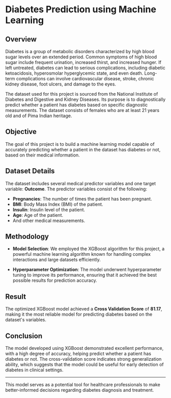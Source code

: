 # Diabetes Prediction using Machine Learning

## Overview

Diabetes is a group of metabolic disorders characterized by high blood sugar levels over an extended period. Common symptoms of high blood sugar include frequent urination, increased thirst, and increased hunger. If left untreated, diabetes can lead to serious complications, including diabetic ketoacidosis, hyperosmolar hyperglycemic state, and even death. Long-term complications can involve cardiovascular disease, stroke, chronic kidney disease, foot ulcers, and damage to the eyes.

The dataset used for this project is sourced from the National Institute of Diabetes and Digestive and Kidney Diseases. Its purpose is to diagnostically predict whether a patient has diabetes based on specific diagnostic measurements. The dataset consists of females who are at least 21 years old and of Pima Indian heritage.

## Objective

The goal of this project is to build a machine learning model capable of accurately predicting whether a patient in the dataset has diabetes or not, based on their medical information.

## Dataset Details

The dataset includes several medical predictor variables and one target variable: **Outcome**. The predictor variables consist of the following:

- **Pregnancies**: The number of times the patient has been pregnant.
- **BMI**: Body Mass Index (BMI) of the patient.
- **Insulin**: Insulin level of the patient.
- **Age**: Age of the patient.
- And other medical measurements.

## Methodology

- **Model Selection**: We employed the XGBoost algorithm for this project, a powerful machine learning algorithm known for handling complex interactions and large datasets efficiently.
  
- **Hyperparameter Optimization**: The model underwent hyperparameter tuning to improve its performance, ensuring that it achieved the best possible results for prediction accuracy.

## Result

The optimized XGBoost model achieved a **Cross Validation Score** of **81.17**, making it the most reliable model for predicting diabetes based on the dataset's variables.

## Conclusion

The model developed using XGBoost demonstrated excellent performance, with a high degree of accuracy, helping predict whether a patient has diabetes or not. The cross-validation score indicates strong generalization ability, which suggests that the model could be useful for early detection of diabetes in clinical settings.

---

This model serves as a potential tool for healthcare professionals to make better-informed decisions regarding diabetes diagnosis and treatment.

